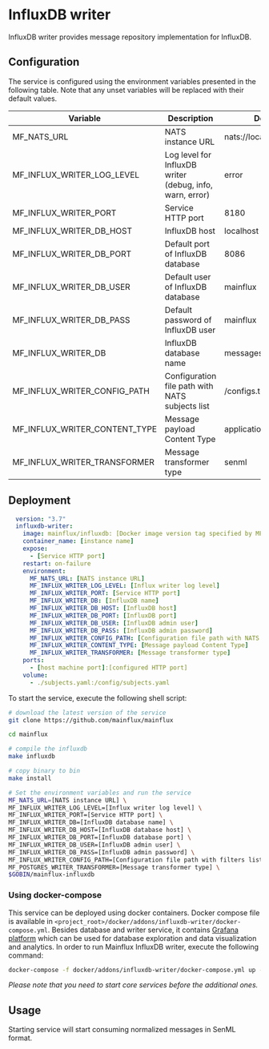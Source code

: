 # InfluxDB writer

InfluxDB writer provides message repository implementation for InfluxDB.

## Configuration

The service is configured using the environment variables presented in the
following table. Note that any unset variables will be replaced with their
default values.

| Variable                      | Description                                              | Default                |
| ----------------------------- | -------------------------------------------------------- | ---------------------- |
| MF_NATS_URL                   | NATS instance URL                                        | nats://localhost:4222  |
| MF_INFLUX_WRITER_LOG_LEVEL    | Log level for InfluxDB writer (debug, info, warn, error) | error                  |
| MF_INFLUX_WRITER_PORT         | Service HTTP port                                        | 8180                   |
| MF_INFLUX_WRITER_DB_HOST      | InfluxDB host                                            | localhost              |
| MF_INFLUX_WRITER_DB_PORT      | Default port of InfluxDB database                        | 8086                   |
| MF_INFLUX_WRITER_DB_USER      | Default user of InfluxDB database                        | mainflux               |
| MF_INFLUX_WRITER_DB_PASS      | Default password of InfluxDB user                        | mainflux               |
| MF_INFLUX_WRITER_DB           | InfluxDB database name                                   | messages               |
| MF_INFLUX_WRITER_CONFIG_PATH  | Configuration file path with NATS subjects list          | /configs.toml          |
| MF_INFLUX_WRITER_CONTENT_TYPE | Message payload Content Type                             | application/senml+json |
| MF_INFLUX_WRITER_TRANSFORMER  | Message transformer type                                 | senml                  |

## Deployment

```yaml
  version: "3.7"
  influxdb-writer:
    image: mainflux/influxdb: [Docker image version tag specified by MF_RELEASE_TAG]
    container_name: [instance name]
    expose:
      - [Service HTTP port]
    restart: on-failure
    environment:
      MF_NATS_URL: [NATS instance URL]
      MF_INFLUX_WRITER_LOG_LEVEL: [Influx writer log level]
      MF_INFLUX_WRITER_PORT: [Service HTTP port]
      MF_INFLUX_WRITER_DB: [InfluxDB name]
      MF_INFLUX_WRITER_DB_HOST: [InfluxDB host]
      MF_INFLUX_WRITER_DB_PORT: [InfluxDB port]
      MF_INFLUX_WRITER_DB_USER: [InfluxDB admin user]
      MF_INFLUX_WRITER_DB_PASS: [InfluxDB admin password]
      MF_INFLUX_WRITER_CONFIG_PATH: [Configuration file path with NATS subjects list]
      MF_INFLUX_WRITER_CONTENT_TYPE: [Message payload Content Type]
      MF_INFLUX_WRITER_TRANSFORMER: [Message transformer type]
    ports:
      - [host machine port]:[configured HTTP port]
    volume:
      - ./subjects.yaml:/config/subjects.yaml
```

To start the service, execute the following shell script:

```bash
# download the latest version of the service
git clone https://github.com/mainflux/mainflux

cd mainflux

# compile the influxdb
make influxdb

# copy binary to bin
make install

# Set the environment variables and run the service
MF_NATS_URL=[NATS instance URL] \
MF_INFLUX_WRITER_LOG_LEVEL=[Influx writer log level] \
MF_INFLUX_WRITER_PORT=[Service HTTP port] \
MF_INFLUX_WRITER_DB=[InfluxDB database name] \
MF_INFLUX_WRITER_DB_HOST=[InfluxDB database host] \
MF_INFLUX_WRITER_DB_PORT=[InfluxDB database port] \
MF_INFLUX_WRITER_DB_USER=[InfluxDB admin user] \
MF_INFLUX_WRITER_DB_PASS=[InfluxDB admin password] \
MF_INFLUX_WRITER_CONFIG_PATH=[Configuration file path with filters list] \
MF_POSTGRES_WRITER_TRANSFORMER=[Message transformer type] \
$GOBIN/mainflux-influxdb
```

### Using docker-compose

This service can be deployed using docker containers.
Docker compose file is available in `<project_root>/docker/addons/influxdb-writer/docker-compose.yml`. Besides database
and writer service, it contains [Grafana platform](https://grafana.com/) which can be used for database
exploration and data visualization and analytics. In order to run Mainflux InfluxDB writer, execute the following command:

```bash
docker-compose -f docker/addons/influxdb-writer/docker-compose.yml up -d
```

_Please note that you need to start core services before the additional ones._

## Usage

Starting service will start consuming normalized messages in SenML format.

[doc]: http://mainflux.readthedocs.io
